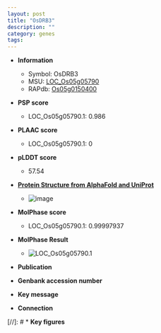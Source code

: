 ```yaml
---
layout: post
title: "OsDRB3"
description: ""
category: genes
tags: 
---
```


* **Information**  
    + Symbol: OsDRB3  
    + MSU: [LOC_Os05g05790](http://rice.plantbiology.msu.edu/cgi-bin/ORF_infopage.cgi?orf=LOC_Os05g05790)  
    + RAPdb: [Os05g0150400](http://rapdb.dna.affrc.go.jp/viewer/gbrowse_details/irgsp1?name=Os05g0150400)  

* **PSP score**  
    + LOC_Os05g05790.1: 0.986 

* **PLAAC score**  
    + LOC_Os05g05790.1: 0 

* **pLDDT score**
    + 57.54

* **[Protein Structure from AlphaFold and UniProt](https://www.uniprot.org/uniprotkb/Q0DKP4/entry#structure)**
    + ![image](https://ricepsp.github.io/images/Q0/AF-Q0DKP4-F1.png)

* **MolPhase score**
    + LOC_Os05g05790.1: 0.99997937

* **MolPhase Result**
    + ![LOC_Os05g05790.1](https://304243504.github.io/Pictures/LOC_Os05g/LOC_Os05g05790.1.png)

* **Publication**  

* **Genbank accession number**  

* **Key message**  

* **Connection**  

[//]: # * **Key figures**  


